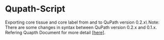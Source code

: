 # Qupath-Script
Exporting core tissue and core label from and to QuPath version 0.2.x\\
Note: There are some changes in syntax between QuPath version 0.2.x and 0.1.x. Refering Quapth Document for more detail [[here]](https://qupath.readthedocs.io/en/latest/).
